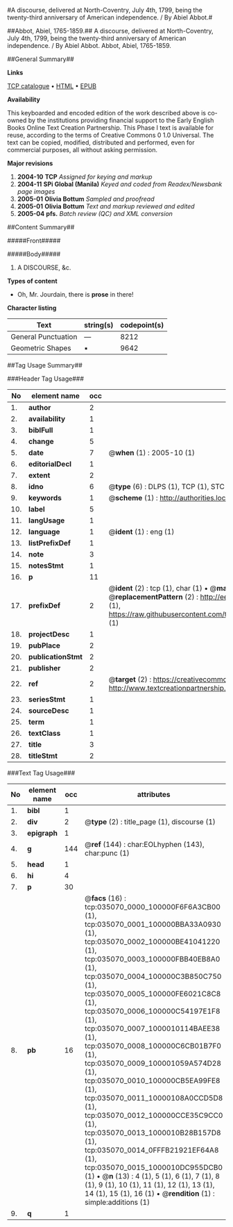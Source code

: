 #A discourse, delivered at North-Coventry, July 4th, 1799, being the twenty-third anniversary of American independence. / By Abiel Abbot.#

##Abbot, Abiel, 1765-1859.##
A discourse, delivered at North-Coventry, July 4th, 1799, being the twenty-third anniversary of American independence. / By Abiel Abbot.
Abbot, Abiel, 1765-1859.

##General Summary##

**Links**

[TCP catalogue](http://www.ota.ox.ac.uk/tcp/)  • 
[HTML](http://tei.it.ox.ac.uk/tcp/Texts-HTML/free/N26/N26372.html)  • 
[EPUB](http://tei.it.ox.ac.uk/tcp/Texts-EPUB/free/N26/N26372.epub)

**Availability**

This keyboarded and encoded edition of the
	       work described above is co-owned by the institutions
	       providing financial support to the Early English Books
	       Online Text Creation Partnership. This Phase I text is
	       available for reuse, according to the terms of Creative
	       Commons 0 1.0 Universal. The text can be copied,
	       modified, distributed and performed, even for
	       commercial purposes, all without asking permission.

**Major revisions**

1. __2004-10__ __TCP__ *Assigned for keying and markup*
1. __2004-11__ __SPi Global (Manila)__ *Keyed and coded from Readex/Newsbank page images*
1. __2005-01__ __Olivia Bottum__ *Sampled and proofread*
1. __2005-01__ __Olivia Bottum__ *Text and markup reviewed and edited*
1. __2005-04__ __pfs.__ *Batch review (QC) and XML conversion*

##Content Summary##

#####Front#####

#####Body#####

1. A DISCOURSE, &c.

**Types of content**

  * Oh, Mr. Jourdain, there is **prose** in there!

**Character listing**


|Text|string(s)|codepoint(s)|
|---|---|---|
|General Punctuation|—|8212|
|Geometric Shapes|▪|9642|

##Tag Usage Summary##

###Header Tag Usage###

|No|element name|occ|attributes|
|---|---|---|---|
|1.|__author__|2||
|2.|__availability__|1||
|3.|__biblFull__|1||
|4.|__change__|5||
|5.|__date__|7| @__when__ (1) : 2005-10 (1)|
|6.|__editorialDecl__|1||
|7.|__extent__|2||
|8.|__idno__|6| @__type__ (6) : DLPS (1), TCP (1), STC (1), NOTIS (1), IMAGE-SET (1), EVANS-CITATION (1)|
|9.|__keywords__|1| @__scheme__ (1) : http://authorities.loc.gov/ (1)|
|10.|__label__|5||
|11.|__langUsage__|1||
|12.|__language__|1| @__ident__ (1) : eng (1)|
|13.|__listPrefixDef__|1||
|14.|__note__|3||
|15.|__notesStmt__|1||
|16.|__p__|11||
|17.|__prefixDef__|2| @__ident__ (2) : tcp (1), char (1)  •  @__matchPattern__ (2) : ([0-9\-]+):([0-9IVX]+) (1), (.+) (1)  •  @__replacementPattern__ (2) : http://eebo.chadwyck.com/downloadtiff?vid=$1&page=$2 (1), https://raw.githubusercontent.com/textcreationpartnership/Texts/master/tcpchars.xml#$1 (1)|
|18.|__projectDesc__|1||
|19.|__pubPlace__|2||
|20.|__publicationStmt__|2||
|21.|__publisher__|2||
|22.|__ref__|2| @__target__ (2) : https://creativecommons.org/publicdomain/zero/1.0/ (1), http://www.textcreationpartnership.org/docs/. (1)|
|23.|__seriesStmt__|1||
|24.|__sourceDesc__|1||
|25.|__term__|1||
|26.|__textClass__|1||
|27.|__title__|3||
|28.|__titleStmt__|2||


###Text Tag Usage###

|No|element name|occ|attributes|
|---|---|---|---|
|1.|__bibl__|1||
|2.|__div__|2| @__type__ (2) : title_page (1), discourse (1)|
|3.|__epigraph__|1||
|4.|__g__|144| @__ref__ (144) : char:EOLhyphen (143), char:punc (1)|
|5.|__head__|1||
|6.|__hi__|4||
|7.|__p__|30||
|8.|__pb__|16| @__facs__ (16) : tcp:035070_0000_100000F6F6A3CB00 (1), tcp:035070_0001_100000BBA33A0930 (1), tcp:035070_0002_100000BE41041220 (1), tcp:035070_0003_100000FBB40EB8A0 (1), tcp:035070_0004_100000C3B850C750 (1), tcp:035070_0005_100000FE6021C8C8 (1), tcp:035070_0006_100000C54197E1F8 (1), tcp:035070_0007_1000010114BAEE38 (1), tcp:035070_0008_100000C6CB01B7F0 (1), tcp:035070_0009_100001059A574D28 (1), tcp:035070_0010_100000CB5EA99FE8 (1), tcp:035070_0011_10000108A0CCD5D8 (1), tcp:035070_0012_100000CCE35C9CC0 (1), tcp:035070_0013_1000010B28B157D8 (1), tcp:035070_0014_0FFFB21921EF64A8 (1), tcp:035070_0015_1000010DC955DCB0 (1)  •  @__n__ (13) : 4 (1), 5 (1), 6 (1), 7 (1), 8 (1), 9 (1), 10 (1), 11 (1), 12 (1), 13 (1), 14 (1), 15 (1), 16 (1)  •  @__rendition__ (1) : simple:additions (1)|
|9.|__q__|1||
